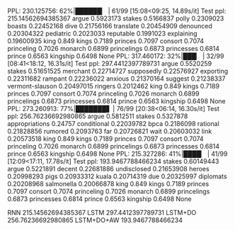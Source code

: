 PPL: 230.125756:  62%|██████▏   | 61/99 [15:08<09:25, 14.89s/it]
Test ppl:  215.14562694385367
argue 0.5923173
stakes 0.5166837
polly 0.2309023
boasts 0.22452168
dive 0.21756166
translate 0.20454909
denounced 0.20304322
pediatric 0.2023033
reputable 0.1991023
explaining 0.19600935
king 0.849
kings 0.7189
princes 0.7097
consort 0.7074
princeling 0.7026
monarch 0.6899
princelings 0.6873
princesses 0.6814
prince 0.6563
kingship 0.6498
None
PPL: 317.460172:  32%|███▏      | 32/99 [08:41<18:12, 16.31s/it]
Test ppl:  297.4412397789731
argue 0.5520259
stakes 0.51651525
merchant 0.22714727
supposedly 0.22576927
exporting 0.22311682
rampant 0.22236022
anxious 0.21370164
suggest 0.21238337
vermont-slauson 0.20497015
ringers 0.2012462
king 0.849
kings 0.7189
princes 0.7097
consort 0.7074
princeling 0.7026
monarch 0.6899
princelings 0.6873
princesses 0.6814
prince 0.6563
kingship 0.6498
None
PPL: 273.260913:  77%|███████▋  | 76/99 [20:38<06:14, 16.30s/it]
Test ppl:  256.76236692980865
argue 0.5812511
stakes 0.5327878
appropriations 0.24757
conditional 0.22039782
bpca 0.2186098
rational 0.21828856
rumored 0.2093763
far 0.20726821
wait 0.20603032
link 0.20573518
king 0.849
kings 0.7189
princes 0.7097
consort 0.7074
princeling 0.7026
monarch 0.6899
princelings 0.6873
princesses 0.6814
prince 0.6563
kingship 0.6498
None
PPL: 215.327286:  41%|████▏     | 41/99 [12:09<17:11, 17.78s/it]
Test ppl:  193.9467788466234
stakes 0.60149443
argue 0.5221891
decent 0.22681886
undisclosed 0.21653908
heroes 0.20998293
pigs 0.20933312
kuala 0.20714319
due 0.20325997
diplomats 0.20208968
salmonella 0.20066878
king 0.849
kings 0.7189
princes 0.7097
consort 0.7074
princeling 0.7026
monarch 0.6899
princelings 0.6873
princesses 0.6814
prince 0.6563
kingship 0.6498
None

RNN 215.14562694385367
LSTM 297.4412397789731
LSTM+DO 256.76236692980865
LSTM+DO+AW 193.9467788466234
